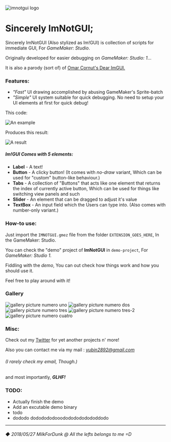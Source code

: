 ![imnotgui logo](https://TandyRum1024.github.io/imnotgui_huge.png)

# Sincerely ImNotGUI;


Sincerely ImNotGUI (Also stylized as Im!GUI) is collection of scripts for immediate GUI, For *GameMaker: Studio*.

Originally developed for easier debugging on *GameMaker: Studio: 1*...

It is also a parody (sort of) of [Omar Cornut's Dear ImGUI.](https://github.com/ocornut/imgui)

### Features:
* *"Fast"* UI drawing accomplished by abusing GameMaker's Sprite-batch
* *"Simple"* UI system suitable for quick debugging. No need to setup your UI elements at first for quick debug!

This code:

![An example](https://TandyRum1024.github.io/imnotgui/example1.png)

Produces this result:

![A result](https://TandyRum1024.github.io/imnotgui/example1-result.png)

##### **Im!GUI** Comes with 5 elements:

* **Label** - A text!
* **Button** - A clicky button! (It comes with *no-draw* variant, Which can be used for "custom" button-like behaviour.)
* **Tabs** - A collection of "Buttons" that acts like one element that returns the index of currently active button, Which can be used for things like switching view panels and such
* **Slider** - An element that can be dragged to adjust it's value
* **TextBox** - An input field which the Users can type into. (Also comes with number-only variant.)


### How-to use:

Just import the `IMNOTGUI.gmez` file from the folder `EXTENSION_GOES_HERE`, In the GameMaker: Studio.

You can check the "demo" project of **ImNotGUI** in `demo-project`, For *GameMaker: Studio 1.*

Fiddling with the *demo*, You can out check how things work and how you should use it.

Feel free to play around with it!

### Gallery

![gallery picture numero uno](https://TandyRum1024.github.io/imnotgui/gal1.png)
![gallery picture numero dos](https://TandyRum1024.github.io/imnotgui/gal2.png)
![gallery picture numero tres](https://TandyRum1024.github.io/imnotgui/gal-demo-button.png)
![gallery picture numero tres-2](https://TandyRum1024.github.io/imnotgui/gal-demo-slider.png)
![gallery picture numero cuatro](https://TandyRum1024.github.io/imnotgui/logo-small.png)

### Misc:

Check out my [Twitter](https://twitter.com/ZIKBAKGURI) for yet another projects n' more!

Also you can contact me via my mail : *yubin2892@gmail.com*

###### (I rarely check my email, Though.)

and most importantly, ***GLHF!***

### TODO:

* Actually finish the demo
* Add an excutable demo binary
* todo
* dododo dododododooodododododododdodo

------------------------

###### ◆ 2018/05/27 MilkForDunk @ All the lefts belongs to me =D